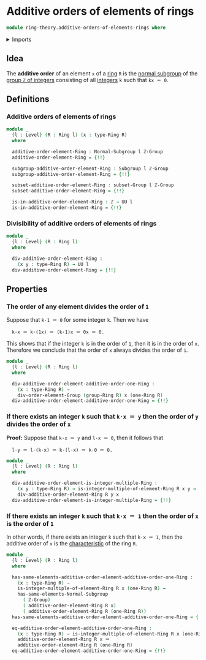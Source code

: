 # Additive orders of elements of rings

```agda
module ring-theory.additive-orders-of-elements-rings where
```

<details><summary>Imports</summary>

```agda
open import elementary-number-theory.group-of-integers
open import elementary-number-theory.integers

open import foundation.action-on-identifications-functions
open import foundation.dependent-pair-types
open import foundation.identity-types
open import foundation.propositional-truncations
open import foundation.universe-levels

open import group-theory.normal-subgroups
open import group-theory.orders-of-elements-groups
open import group-theory.subgroups
open import group-theory.subsets-groups

open import ring-theory.integer-multiples-of-elements-rings
open import ring-theory.rings
```

</details>

## Idea

The **additive order** of an element `x` of a [ring](ring-theory.rings.md) `R`
is the [normal subgroup](group-theory.normal-subgroups.md) of the
[group `ℤ` of integers](elementary-number-theory.group-of-integers.md)
consisting of all [integers](elementary-number-theory.integers.md) `k` such that
`kx ＝ 0`.

## Definitions

### Additive orders of elements of rings

```agda
module _
  {l : Level} (R : Ring l) (x : type-Ring R)
  where

  additive-order-element-Ring : Normal-Subgroup l ℤ-Group
  additive-order-element-Ring = {!!}

  subgroup-additive-order-element-Ring : Subgroup l ℤ-Group
  subgroup-additive-order-element-Ring = {!!}

  subset-additive-order-element-Ring : subset-Group l ℤ-Group
  subset-additive-order-element-Ring = {!!}

  is-in-additive-order-element-Ring : ℤ → UU l
  is-in-additive-order-element-Ring = {!!}
```

### Divisibility of additive orders of elements of rings

```agda
module _
  {l : Level} (R : Ring l)
  where

  div-additive-order-element-Ring :
    (x y : type-Ring R) → UU l
  div-additive-order-element-Ring = {!!}
```

## Properties

### The order of any element divides the order of `1`

Suppose that `k·1 ＝ 0` for some integer `k`. Then we have

```text
  k·x ＝ k·(1x) ＝ (k·1)x ＝ 0x ＝ 0.
```

This shows that if the integer `k` is in the order of `1`, then it is in the
order of `x`. Therefore we conclude that the order of `x` always divides the
order of `1`.

```agda
module _
  {l : Level} (R : Ring l)
  where

  div-additive-order-element-additive-order-one-Ring :
    (x : type-Ring R) →
    div-order-element-Group (group-Ring R) x (one-Ring R)
  div-additive-order-element-additive-order-one-Ring = {!!}
```

### If there exists an integer `k` such that `k·x ＝ y` then the order of `y` divides the order of `x`

**Proof:** Suppose that `k·x ＝ y` and `l·x ＝ 0`, then it follows that

```text
  l·y ＝ l·(k·x) ＝ k·(l·x) ＝ k·0 ＝ 0.
```

```agda
module _
  {l : Level} (R : Ring l)
  where

  div-additive-order-element-is-integer-multiple-Ring :
    (x y : type-Ring R) → is-integer-multiple-of-element-Ring R x y →
    div-additive-order-element-Ring R y x
  div-additive-order-element-is-integer-multiple-Ring = {!!}
```

### If there exists an integer `k` such that `k·x ＝ 1` then the order of `x` is the order of `1`

In other words, if there exists an integer `k` such that `k·x ＝ 1`, then the
additive order of `x` is the
[characteristic](ring-theory.characteristics-rings.md) of the ring `R`.

```agda
module _
  {l : Level} (R : Ring l)
  where

  has-same-elements-additive-order-element-additive-order-one-Ring :
    (x : type-Ring R) →
    is-integer-multiple-of-element-Ring R x (one-Ring R) →
    has-same-elements-Normal-Subgroup
      ( ℤ-Group)
      ( additive-order-element-Ring R x)
      ( additive-order-element-Ring R (one-Ring R))
  has-same-elements-additive-order-element-additive-order-one-Ring = {!!}

  eq-additive-order-element-additive-order-one-Ring :
    (x : type-Ring R) → is-integer-multiple-of-element-Ring R x (one-Ring R) →
    additive-order-element-Ring R x ＝
    additive-order-element-Ring R (one-Ring R)
  eq-additive-order-element-additive-order-one-Ring = {!!}
```
